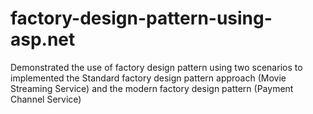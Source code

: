 # factory-design-pattern-using-asp.net
Demonstrated the use of factory design pattern using two scenarios to implemented the Standard factory design pattern approach (Movie Streaming Service) and the modern factory design pattern (Payment Channel Service)
